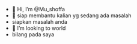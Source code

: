 - 👋 Hi, I’m @Mu_shoffa
- 👀 siap membantu kalian yg sedang ada masalah
- siapkan masalah anda
- 💞️ I’m looking to world
- bilang pada saya



<!---
SugandaShoffa/SugandaShoffa



